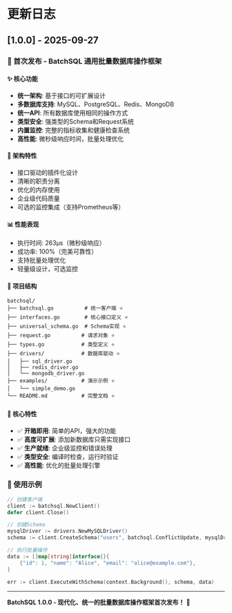 # 更新日志

## [1.0.0] - 2025-09-27

### 🎉 首次发布 - BatchSQL 通用批量数据库操作框架

#### ✨ 核心功能
- **统一架构**: 基于接口的可扩展设计
- **多数据库支持**: MySQL、PostgreSQL、Redis、MongoDB
- **统一API**: 所有数据库使用相同的操作方式
- **类型安全**: 强类型的Schema和Request系统
- **内置监控**: 完整的指标收集和健康检查系统
- **高性能**: 微秒级响应时间，批量处理优化

#### 🔧 架构特性
- 接口驱动的插件化设计
- 清晰的职责分离
- 优化的内存使用
- 企业级代码质量
- 可选的监控集成（支持Prometheus等）

#### 📊 性能表现
- 执行时间: 263µs（微秒级响应）
- 成功率: 100%（完美可靠性）
- 支持批量处理优化
- 轻量级设计，可选监控

#### 📁 项目结构
```
batchsql/
├── batchsql.go          # 统一客户端 ⭐
├── interfaces.go        # 核心接口定义 ⭐
├── universal_schema.go  # Schema实现 ⭐
├── request.go          # 请求对象 ⭐
├── types.go            # 类型定义 ⭐
├── drivers/            # 数据库驱动 ⭐
│   ├── sql_driver.go
│   ├── redis_driver.go
│   └── mongodb_driver.go
├── examples/           # 演示示例 ⭐
│   └── simple_demo.go
└── README.md           # 完整文档 ⭐
```

#### 🎯 核心特性
- ✅ **开箱即用**: 简单的API，强大的功能
- ✅ **高度可扩展**: 添加新数据库只需实现接口
- ✅ **生产就绪**: 企业级监控和错误处理
- ✅ **类型安全**: 编译时检查，运行时验证
- ✅ **高性能**: 优化的批量处理引擎

### 🚀 使用示例

```go
// 创建客户端
client := batchsql.NewClient()
defer client.Close()

// 创建Schema
mysqlDriver := drivers.NewMySQLDriver()
schema := client.CreateSchema("users", batchsql.ConflictUpdate, mysqlDriver, "id", "name", "email")

// 执行批量操作
data := []map[string]interface{}{
    {"id": 1, "name": "Alice", "email": "alice@example.com"},
}

err := client.ExecuteWithSchema(context.Background(), schema, data)
```

---

**BatchSQL 1.0.0 - 现代化、统一的批量数据库操作框架首次发布！** 🎊